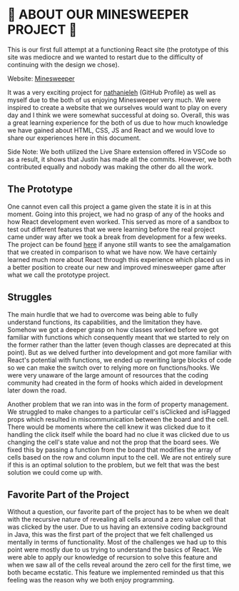# 🚩 ABOUT OUR MINESWEEPER PROJECT 🚩
This is our first full attempt at a functioning React site (the prototype of this site was mediocre and we wanted to restart due to the difficulty of continuing with the design we chose).

Website: [Minesweeper](https://minesweeper-em9.pages.dev)

It was a very exciting project for [nathanieleh](https://github.com/nathanieleh?tab=repositories) (GitHub Profile) as well as myself due to the both of us enjoying Minesweeper very much. We were inspired to create a website that we ourselves would want to play on every day and I think we were somewhat successful at doing so. Overall, this was a great learning experience for the both of us due to how much knowledge we have gained about HTML, CSS, JS and React and we would love to share our experiences here in this document.

Side Note: We both utilized the Live Share extension offered in VSCode so as a result, it shows that Justin has made all the commits. However, we both contributed equally and nobody was making the other do all the work.

## The Prototype
One cannot even call this project a game given the state it is in at this moment. Going into this project, we had no grasp of any of the hooks and how React development even worked. This served as more of a sandbox to test out different features that we were learning before the real project came under way after we took a break from development for a few weeks. The project can be found [here](https://github.com/nathanieleh/minesweeper) if anyone still wants to see the amalgamation that we created in comparison to what we have now. We have certainly learned much more about React through this experience which placed us in a better position to create our new and improved minesweeper game after what we call the prototype project.

## Struggles
The main hurdle that we had to overcome was being able to fully understand functions, its capabilities, and the limitation they have. Somehow we got a deeper grasp on how classes worked before we got familiar with functions which consequently meant that we started to rely on the former rather than the latter (even though classes are deprecated at this point). But as we delved further into development and got more familiar with React's potential with functions, we ended up rewriting large blocks of code so we can make the switch over to relying more on functions/hooks. We were very unaware of the large amount of resources that the coding community had created in the form of hooks which aided in development later down the road. 

Another problem that we ran into was in the form of property management. We struggled to make changes to a particular cell's isClicked and isFlagged props which resulted in miscommunication between the board and the cell. There would be moments where the cell knew it was clicked due to it handling the click itself while the board had no clue it was clicked due to us changing the cell's state value and not the prop that the board sees. We fixed this by passing a function from the board that modifies the array of cells based on the row and column input to the cell. We are not entirely sure if this is an optimal solution to the problem, but we felt that was the best solution we could come up with.

## Favorite Part of the Project
Without a question, our favorite part of the project has to be when we dealt with the recursive nature of revealing all cells around a zero value cell that was clicked by the user. Due to us having an extensive coding background in Java, this was the first part of the project that we felt challenged us mentally in terms of functionality. Most of the challenges we had up to this point were mostly due to us trying to understand the basics of React. We were able to apply our knowledge of recursion to solve this feature and when we saw all of the cells reveal around the zero cell for the first time, we both became ecstatic. This feature we implemented reminded us that this feeling was the reason why we both enjoy programming.